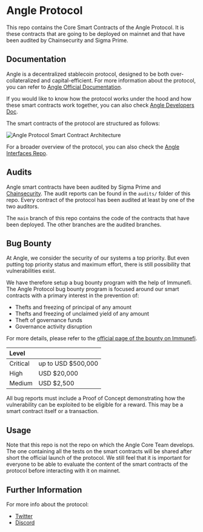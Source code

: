 # Angle Protocol

This repo contains the Core Smart Contracts of the Angle Protocol. It is these contracts that are going to be deployed on mainnet and that have been audited by Chainsecurity and Sigma Prime.

## Documentation

Angle is a decentralized stablecoin protocol, designed to be both over-collateralized and capital-efficient. For more information about the protocol, you can refer to [Angle Official Documentation](https://docs.angle.money).

If you would like to know how the protocol works under the hood and how these smart contracts work together, you can also check [Angle Developers Doc](https://developers.angle.money).

The smart contracts of the protocol are structured as follows:

![Angle Protocol Smart Contract Architecture](./AngleArchitectureSchema.png)

For a broader overview of the protocol, you can also check the [Angle Interfaces Repo](https://github.com/AngleProtocol/angle-interfaces).

## Audits

Angle smart contracts have been audited by Sigma Prime and [Chainsecurity](https://chainsecurity.com/security-audit/angle-protocol/). The audit reports can be found in the `audits/` folder of this repo. Every contract of the protocol has been audited at least by one of the two auditors.

The `main` branch of this repo contains the code of the contracts that have been deployed. The other branches are the audited branches.

## Bug Bounty

At Angle, we consider the security of our systems a top priority. But even putting top priority status and maximum effort, there is still possibility that vulnerabilities exist.

We have therefore setup a bug bounty program with the help of Immunefi. The Angle Protocol bug bounty program is focused around our smart contracts with a primary interest in the prevention of:

- Thefts and freezing of principal of any amount
- Thefts and freezing of unclaimed yield of any amount
- Theft of governance funds
- Governance activity disruption

For more details, please refer to the [official page of the bounty on Immunefi](https://immunefi.com/bounty/angleprotocol/).

| Level    |                     |
| :------- | :------------------ |
| Critical | up to USD \$500,000 |
| High     | USD \$20,000        |
| Medium   | USD \$2,500         |

All bug reports must include a Proof of Concept demonstrating how the vulnerability can be exploited to be eligible for a reward. This may be a smart contract itself or a transaction.

## Usage

Note that this repo is not the repo on which the Angle Core Team develops. The one containing all the tests on the smart contracts will be shared after short the official launch of the protocol. We still feel that it is important for everyone to be able to evaluate the content of the smart contracts of the protocol before interacting with it on mainnet.

## Further Information

For more info about the protocol:

- [Twitter](https://twitter.com/AngleProtocol)
- [Discord](https://discord.gg/9EKFec2MBm)
